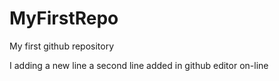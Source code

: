 # MyFirstRepo
My first github repository

I adding a new line
a second line added in github editor on-line
